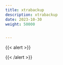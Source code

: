 ```yaml
---
title: xtrabackup
description: xtrabackup
date: 2023-10-30
weight: 50000


---
```


{{< alert >}}


{{< /alert >}}




















